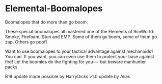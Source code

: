 # Elemental-Boomalopes

Boomalopes that do more than go boom.

These special boomalopes all mastered one of the Elements of RimWorld: Smoke, Firefoam, Stun and EMP. Some of them go boom, some of them go zap. Others go poof!

Want to use boomalopes to your tactical advantage against mechanoids? You can. If you want, you can even use them to protect your base against fire! Let the boomies do the fighting for you--- but beware manhunter packs.

B18 update made possible by HarryDicks
v1.0 update by Alias